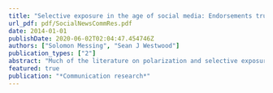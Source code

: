 ```yaml
---
title: "Selective exposure in the age of social media: Endorsements trump partisan source affiliation when selecting news online"
url_pdf: pdf/SocialNewsCommRes.pdf
date: 2014-01-01
publishDate: 2020-06-02T02:04:47.454746Z
authors: ["Solomon Messing", "Sean J Westwood"]
publication_types: ["2"]
abstract: "Much of the literature on polarization and selective exposure presumes that the internet exacerbates the fragmentation of the media and the citizenry. Yet this ignores how the widespread use of social media changes news consumption. Social media provide readers a choice of stories from different sources that come recommended from politically heterogeneous individuals, in a context that emphasizes social value over partisan affiliation. Building on existing models of news selectivity to emphasize information utility, we hypothesize that social media's distinctive feature, social endorsements, trigger several decision heuristics that suggest utility. In two experiments, we demonstrate that stronger social endorsements increase the probability that people select content and that their presence reduces partisan selective exposure to levels indistinguishable from chance."
featured: true
publication: "*Communication research*"
---
```



